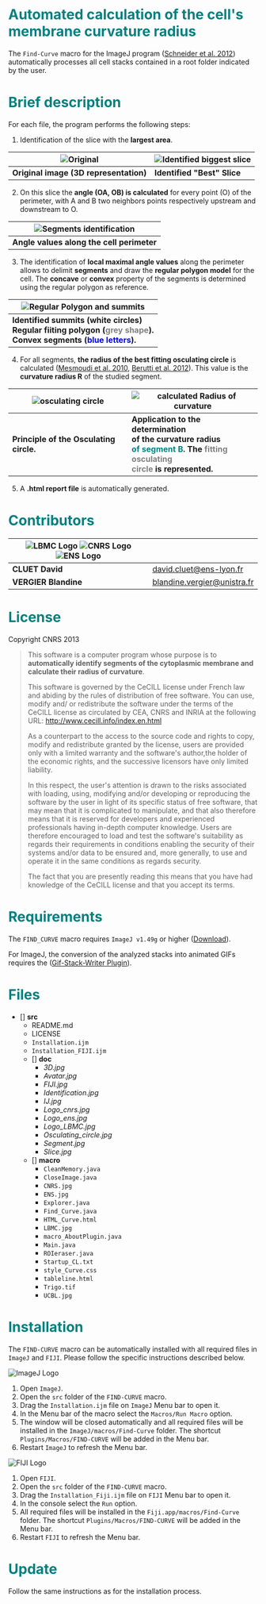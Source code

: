 **<span style="color:teal">Automated calculation of the cell's membrane curvature radius</span>**
===

The `Find-Curve` macro for the ImageJ program ([Schneider et al. 2012](https://www.ncbi.nlm.nih.gov/pmc/articles/PMC5554542/)) automatically processes all cell stacks contained in a root folder indicated by the user.

**<span style="color:teal">Brief description</span>**
==
For each file, the program performs the following steps:
1. Identification of the slice with the **largest area**.

|![Original](src/doc/3D.jpg)|![Identified biggest slice](src/doc/Slice.jpg)|
|---|---|
|**Original image (3D representation)**|**Identified "Best" Slice**|
2. On this slice the **angle (OA, OB) is calculated** for every point (O) of the perimeter, with A and B two neighbors points respectively upstream and downstream to O.

|![Segments identification](src/doc/Identification.jpg)|
|---|
|**Angle values along the cell perimeter**|   |
3. The identification of **local maximal angle values** along the perimeter allows to delimit **segments** and draw the **regular polygon model** for the cell. The **concave** or **convex** property of the segments is determined using the regular polygon as reference.

|![Regular Polygon and summits](src/doc/Avatar.jpg)|
|---|
|**Identified summits (white circles)<br/>Regular fiiting polygon (<span style="color:grey">grey  shape</span>).<br/>Convex segments (<span style="color:blue">blue letters</span>).**|

4. For all segments, **the radius of the best fitting osculating circle** is calculated ([Mesmoudi et al. 2010](https://www.researchgate.net/profile/Leila_De_Floriani2/publication/220868972_A_Geometric_Approach_to_Curvature_Estimation_on_Triangulated_3D_Shapes/links/00b7d535728d79a2fb000000/A-Geometric-Approach-to-Curvature-Estimation-on-Triangulated-3D-Shapes.pdf?origin=publication_detail), [Berutti et al. 2012](http://www.zahnheilkunde.de/beitragpdf/pdf_7398.pdf)). This value is the **curvature radius R** of the studied segment.

|![osculating circle](src/doc/Osculating_circle.jpg) |![calculated Radius of curvature](src/doc/Segment.jpg)|
|---|----|
|**Principle of the Osculating circle.**   |**Application to the determination<br/>of the curvature radius<br/><span style="color:teal">of segment B</span>. The <span style="color:grey">fitting osculating<br/>circle</span> is represented.**  |
5. A **.html report file** is automatically generated.


**<span style="color:teal">Contributors</span>**
==

| ![LBMC Logo](src/doc/Logo_LBMC.jpg) ![CNRS Logo](src/doc/Logo_cnrs.jpg) ![ENS Logo](src/doc/Logo_ens.jpg) ||
|-----------------------------|------------|
|**CLUET David**|     [david.cluet@ens-lyon.fr](david.cluet@ens-lyon.fr)|
|**VERGIER Blandine**| [blandine.vergier@unistra.fr](blandine.vergier@etu.unistra.fr)  |


**<span style="color:teal">License</span>**
==

Copyright CNRS 2013


>This software is a computer program whose purpose is to **automatically identify segments of the cytoplasmic membrane and calculate their radius of curvature**.
>
>This software is governed by the CeCILL  license under French law and abiding
by the rules of distribution of free software. You can use, modify and/ or
redistribute the software under the terms of the CeCILL license as circulated
by CEA, CNRS and INRIA at the following URL:
http://www.cecill.info/index.en.html
>
>As a counterpart to the access to the source code and  rights to copy, modify
and redistribute granted by the license, users are provided only with a limited
warranty  and the software's author,the holder of the economic rights, and the
successive licensors have only limited liability.
>
>In this respect, the user's attention is drawn to the risks associated with
loading, using, modifying and/or developing or reproducing the software by the
user in light of its specific status of free software, that may mean  that it
is complicated to manipulate, and that also therefore means  that it is
reserved for developers  and  experienced professionals having in-depth
computer knowledge. Users are therefore encouraged to load and test the
software's suitability as regards their requirements in conditions enabling
the security of their systems and/or data to be ensured and, more generally,
to use and operate it in the same conditions as regards security.
>
>The fact that you are presently reading this means that you have had knowledge
of the CeCILL license and that you accept its terms.


**<span style="color:teal">Requirements</span>**
==
The `FIND_CURVE` macro requires `ImageJ v1.49g` or higher ([Download](https://imagej.nih.gov/ij/download.html)).

For ImageJ, the conversion of the analyzed stacks into animated GIFs requires the ([Gif-Stack-Writer Plugin](https://imagej.nih.gov/ij/plugins/gif-stack-writer.html)).


**<span style="color:teal">Files</span>**
==
- [] **src**
    - README.md
    - LICENSE
    - `Installation.ijm`
    - `Installation_FIJI.ijm`
    - [] **doc**
        - *3D.jpg*
        - *Avatar.jpg*
        - *FIJI.jpg*
        - *Identification.jpg*
        - *IJ.jpg*
        - *Logo_cnrs.jpg*
        - *Logo_ens.jpg*
        - *Logo_LBMC.jpg*
        - *Osculating_circle.jpg*
        - *Segment.jpg*
        - *Slice.jpg*
    - [] **macro**
        - `CleanMemory.java`
        - `CloseImage.java`
        - `CNRS.jpg`
        - `ENS.jpg`
        - `Explorer.java`
        - `Find_Curve.java`
        - `HTML_Curve.html`
        - `LBMC.jpg`
        - `macro_AboutPlugin.java`
        - `Main.java`
        - `ROIeraser.java`
        - `Startup_CL.txt`
        - `style_Curve.css`
        - `tableline.html`
        - `Trigo.tif`
        - `UCBL.jpg`


**<span style="color:teal">Installation</span>**
==
The `FIND-CURVE` macro can be automatically installed with all required files in `ImageJ` and `FIJI`. Please follow the specific instructions described below.


![ImageJ Logo](src/doc/IJ.jpg)

1. Open `ImageJ`.
2. Open the `src` folder of the `FIND-CURVE` macro.
3. Drag the `Installation.ijm` file on `ImageJ` Menu bar to open it.
4. In the Menu bar of the macro select the `Macros/Run Macro` option.
5. The window will be closed automatically and all required files will be installed in the `ImageJ/macros/Find-Curve` folder. The shortcut `Plugins/Macros/FIND-CURVE` will be added in the Menu bar.
6. Restart `ImageJ` to refresh the Menu bar.


![FIJI Logo](src/doc/FIJI.jpg)

1. Open `FIJI`.
2. Open the `src` folder of the `FIND-CURVE` macro.
3. Drag the `Installation_Fiji.ijm` file on `FIJI` Menu bar to open it.
4. In the console select the `Run` option.
5. All required files will be installed in the `Fiji.app/macros/Find-Curve` folder. The shortcut `Plugins/Macros/FIND-CURVE` will be added in the Menu bar.
6. Restart `FIJI` to refresh the Menu bar.


**<span style="color:teal">Update</span>**
==
Follow the same instructions as for the installation process.
